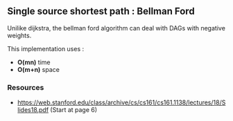 ## Single source shortest path : Bellman Ford

Unilike dijkstra, the bellman ford algorithm can deal with DAGs with negative weights. <br/>

This implementation uses : 
- **O(mn)** time 
- **O(m+n)** space


### Resources
- https://web.stanford.edu/class/archive/cs/cs161/cs161.1138/lectures/18/Slides18.pdf (Start at page 6)




